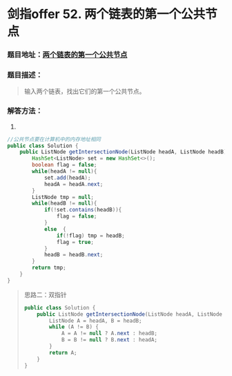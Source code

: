 # 剑指offer 52. 两个链表的第一个公共节点

### 题目地址：[两个链表的第一个公共节点](https://leetcode-cn.com/problems/liang-ge-lian-biao-de-di-yi-ge-gong-gong-jie-dian-lcof/)



### 题目描述：

>输入两个链表，找出它们的第一个公共节点。
>



### 解答方法：

1. 

```java
//公共节点要在计算机中的内存地址相同
public class Solution {
    public ListNode getIntersectionNode(ListNode headA, ListNode headB) {
        HashSet<ListNode> set = new HashSet<>();
        boolean flag = false;
        while(headA != null){
            set.add(headA);
            headA = headA.next;
        }
        ListNode tmp = null;
        while(headB != null){
            if(!set.contains(headB)){
                flag = false;
            }
            else  {
                if(!flag) tmp = headB; 
                flag = true;
            }
            headB = headB.next;
        }
        return tmp;
    }
}
```

> 思路二：双指针
>
> ```java
> public class Solution {
>     public ListNode getIntersectionNode(ListNode headA, ListNode headB) {
>         ListNode A = headA, B = headB;
>         while (A != B) {
>             A = A != null ? A.next : headB;
>             B = B != null ? B.next : headA;
>         }
>         return A;
>     }
> }
> ```
>
> 